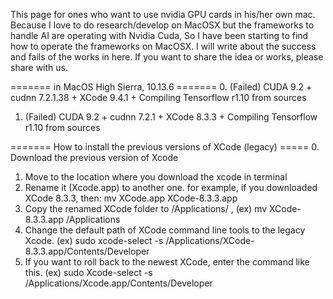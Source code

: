 This page for ones who want to use nvidia GPU cards in his/her own mac.
Because I love to do research/develop on MacOSX but the frameworks to handle AI are operating with Nvidia Cuda,
So I have been starting to find how to operate the frameworks on MacOSX.
I will write about the success and fails of the works in here.
If you want to share the idea or works, please share with us.

======= in MacOS High Sierra, 10.13.6 =======
0. (Failed) CUDA 9.2 + cudnn 7.2.1.38 + XCode 9.4.1 + Compiling Tensorflow r1.10 from sources
1. (Failed) CUDA 9.2 + cudnn 7.2.1 + XCode 8.3.3 + Compiling Tensorflow r1.10 from sources

======= How to install the previous versions of XCode (legacy)  =====
0. Download the previous version of Xcode
1. Move to the location where you download the xcode in terminal
2. Rename it (Xcode.app) to another one. for example, if you downloaded XCode 8.3.3, then:  mv XCode.app XCode-8.3.3.app
3. Copy the renamed XCode folder to /Applications/  , (ex) mv XCode-8.3.3.app /Applications
4. Change the default path of XCode command line tools to the legacy Xcode. (ex) sudo xcode-select -s /Applications/XCode-8.3.3.app/Contents/Developer
5. If you want to roll back to the newest XCode, enter the command like this. (ex) sudo Xcode-select -s /Applications/Xcode.app/Contents/Developer


 
